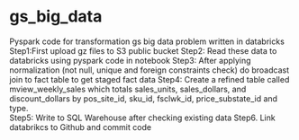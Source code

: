 # gs_big_data
Pyspark code for transformation gs big data problem written in databricks
Step1:First upload gz files to S3 public bucket
Step2: Read these data to databricks using pyspark code in notebook
Step3: After applying normalization (not null, unique and foreign constraints check) do broadcast join to fact table to get staged fact data
Step4: Create a refined table called mview_weekly_sales which totals sales_units, 
sales_dollars, and discount_dollars by pos_site_id, sku_id, fsclwk_id, 
price_substate_id and type.  
Step5: Write to SQL Warehouse after checking existing data
Step6. Link databrikcs to Github and commit code
